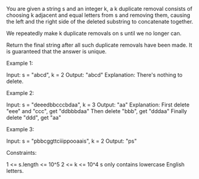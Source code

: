 You are given a string s and an integer k, a k duplicate removal consists of
choosing k adjacent and equal letters from s and removing them, causing the
left and the right side of the deleted substring to concatenate together.

We repeatedly make k duplicate removals on s until we no longer can.

Return the final string after all such duplicate removals have been made. It
is guaranteed that the answer is unique.


Example 1:


Input: s = "abcd", k = 2
Output: "abcd"
Explanation: There's nothing to delete.

Example 2:


Input: s = "deeedbbcccbdaa", k = 3
Output: "aa"
Explanation: 
First delete "eee" and "ccc", get "ddbbbdaa"
Then delete "bbb", get "dddaa"
Finally delete "ddd", get "aa"

Example 3:


Input: s = "pbbcggttciiippooaais", k = 2
Output: "ps"



Constraints:


1 <= s.length <= 10^5
2 <= k <= 10^4
s only contains lowercase English letters.




